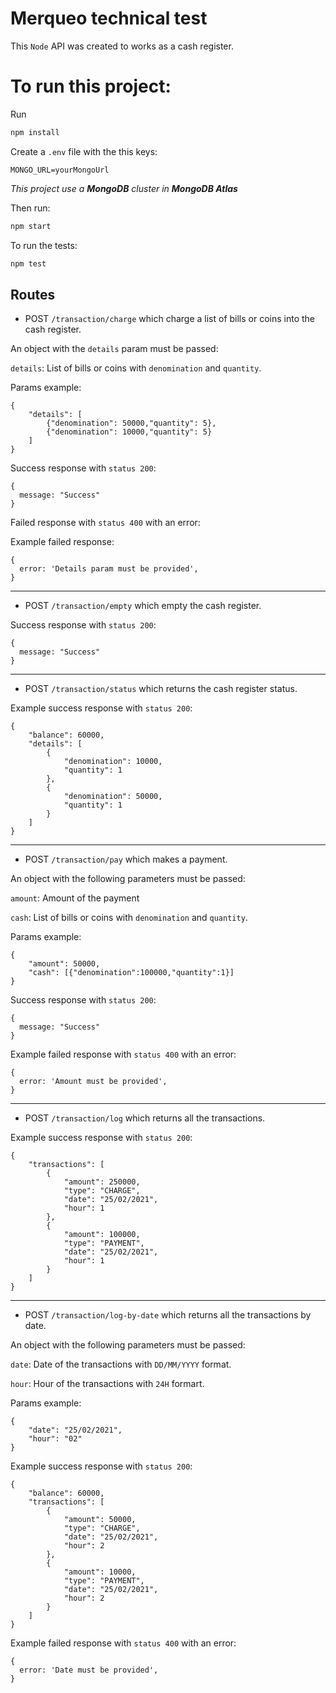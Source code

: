 # Merqueo technical test

This `Node` API was created to works as a cash register. 

# To run this project:
Run
```sh
npm install
```
Create a `.env` file with the this keys:
```
MONGO_URL=yourMongoUrl
```
*This project use a **MongoDB** cluster in **MongoDB Atlas***

Then run:
```sh
npm start
```
To run the tests:
```sh
npm test
```

## Routes

- POST `/transaction/charge` which charge a list of bills or coins into the cash register.

An object with the `details` param must be passed:

`details`: List of bills or coins with `denomination` and `quantity`.

Params example:
```
{
    "details": [
        {"denomination": 50000,"quantity": 5},
        {"denomination": 10000,"quantity": 5}
    ]
}
```

Success response with `status 200`:

```
{
  message: "Success"
}
```

Failed response with `status 400` with an error:

Example failed response:
```
{
  error: 'Details param must be provided',
}
```

***

- POST `/transaction/empty` which empty the cash register.

Success response with `status 200`:

```
{
  message: "Success"
}
```

***

- POST `/transaction/status` which returns the cash register status.

Example success response with `status 200`:

```
{
    "balance": 60000,
    "details": [
        {
            "denomination": 10000,
            "quantity": 1
        },
        {
            "denomination": 50000,
            "quantity": 1
        }
    ]
}

```

***

- POST `/transaction/pay` which makes a payment.

An object with the following parameters must be passed:

`amount`: Amount of the payment

`cash`: List of bills or coins with `denomination` and `quantity`.

Params example:
```
{
    "amount": 50000,
    "cash": [{"denomination":100000,"quantity":1}]
}
```

Success response with `status 200`:

```
{
  message: "Success"
}
```

Example failed response with `status 400` with an error:

```
{
  error: 'Amount must be provided',
}
```

***


- POST `/transaction/log` which returns all the transactions.

Example success response with `status 200`:

```
{
    "transactions": [
        {
            "amount": 250000,
            "type": "CHARGE",
            "date": "25/02/2021",
            "hour": 1
        },
        {
            "amount": 100000,
            "type": "PAYMENT",
            "date": "25/02/2021",
            "hour": 1
        }
    ]
}

```

***


- POST `/transaction/log-by-date` which returns all the transactions by date.

An object with the following parameters must be passed:

`date`: Date of the transactions with `DD/MM/YYYY` format.

`hour`: Hour of the transactions with `24H` formart.

Params example:
```
{
    "date": "25/02/2021",
    "hour": "02"
}
```

Example success response with `status 200`:

```
{
    "balance": 60000,
    "transactions": [
        {
            "amount": 50000,
            "type": "CHARGE",
            "date": "25/02/2021",
            "hour": 2
        },
        {
            "amount": 10000,
            "type": "PAYMENT",
            "date": "25/02/2021",
            "hour": 2
        }
    ]
}

```

Example failed response with `status 400` with an error:

```
{
  error: 'Date must be provided',
}
```
